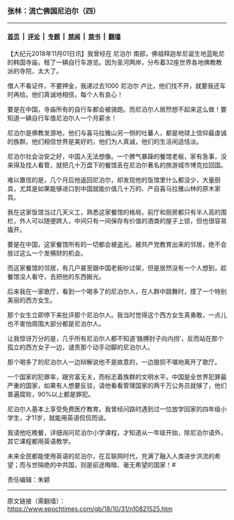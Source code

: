 ### 张林：流亡佛国尼泊尔（四）

---

#### [首页](../../../..?n10821525) &nbsp;|&nbsp; [评论](../../../../../epoch-comment?n10821525) &nbsp;|&nbsp; [专题](../../../../../epoch-special?n10821525) &nbsp;|&nbsp; [禁闻](../../../../../epoch-news?n10821525) &nbsp;|&nbsp; [禁书](../../../../../books?n10821525) &nbsp;|&nbsp; [翻墙](https://github.com/gfw-breaker/nogfw/blob/master/README.md?n10821525)


<div class="post_content" id="artbody" itemprop="articleBody">
 <!-- article content begin -->
 <p>
  【大纪元2018年11月01日讯】我曾经在
  <ok href="https://www.epochtimes.com/gb/tag/%E5%B0%BC%E6%B3%8A%E5%B0%94.html">
   尼泊尔
  </ok>
  南部，佛祖释迦牟尼诞生地蓝毗尼的韩国寺庙，租了一辆自行车游览。因为圣河两岸，分布着32座世界各地佛教教派的寺院，太大了。
 </p>
 <p>
  僧人不看证件，不要押金，我递过去1000
  <ok href="https://www.epochtimes.com/gb/tag/%E5%B0%BC%E6%B3%8A%E5%B0%94.html">
   尼泊尔
  </ok>
  卢比，他们找不开，就要我还车时再给。他们真诚地相信，每个人有良心！
 </p>
 <p>
  要是在中国，寺庙所有的自行车都会被骑跑。而尼泊尔人居然想不起来这么做！要知道一辆自行车值尼泊尔人一个月薪水！
 </p>
 <p>
  尼泊尔是佛教发源地，他们与喜马拉雅山另一侧的吐蕃人，都是地球上信仰最虔诚的族群。他们相信世界是美好的，他们为人真诚，他们的生活闲适恬淡。
 </p>
 <p>
  尼泊尔社会治安之好，中国人无法想像。一个脾气暴躁的餐馆老板，家有急事，没来得及找人看管，就把几十万盘下的餐馆丢在尼泊尔著名的旅游城市博克拉回国。
 </p>
 <p>
  难以置信的是，几个月后他返回尼泊尔，却发现他的饭馆里什么都没少，大量厨具，尤其是如果能够进口到中国就能价值几十万的、产自喜马拉雅山林的原木家具。
 </p>
 <p>
  我在这家饭馆当过几天义工，熟悉这家餐馆的格局，前厅和厨房都只有半人高的围栏，外人可以随便跨入，中间只有一间保存有价值的酒类的屋子上锁，但也很容易撬开。
 </p>
 <p>
  要是在中国，这家餐馆所有的一切都会被盗光。被共产党教育出来的邻居，绝不会放过这么一个发横财的机会。
 </p>
 <p>
  而这家餐馆的邻居，有几户甚至跟中国老板吵过架，但是居然没有一个人想到，趁餐馆没人看守，去把他的东西搬光。
 </p>
 <p>
  后来我在一家歌厅，看到一个喝多了的尼泊尔人，在人群中跳舞时，摸了一个特别美丽的西方女生。
 </p>
 <p>
  那个女生立即停下来批评那个尼泊尔人。我当时觉得这个西方女生真勇敢，一点儿也不害怕周围大部分都是尼泊尔人。
 </p>
 <p>
  让我惊讶万分的是，几乎所有尼泊尔人都不知道‘胳膊肘子向内拐’，反而站在那个孤立的西方女子一边，谴责那个动手动脚的尼泊尔人。
 </p>
 <p>
  那个喝多了的尼泊尔人一边辩解说他不是故意的，一边狼狈不堪地离开了歌厅。
 </p>
 <p>
  一个国家的犯罪率，跟穷富无关，而标志着族群的文明水平。中国是全世界犯罪最严重的国家，如果有人想要反驳，请他看看管理国家的两千万公务员就够了，他们普遍腐败，90%以上都是罪犯。
 </p>
 <p>
  尼泊尔人基本上享受免费医疗教育。我曾经问路时遇到过一位放学回家的四年级小学生，才11岁，就能用英语侃侃而谈。
 </p>
 <p>
  我请他吃晚餐，详细询问尼泊尔小学课程，才知道从一年级开始，除尼泊尔语外，其它课程都用英语教学。
 </p>
 <p>
  未来全民都能使用英语的尼泊尔，在互联网时代，充满了融入人类进步洪流的希望；而与世隔绝的中共国，则是前途晦暗、毫无希望的国家！#
 </p>
 <p>
  责任编辑：朱颖
 </p>
 <!-- article content end -->
 <div id="below_article_ad">
 </div>
</div>


---

原文链接（需翻墙）：https://www.epochtimes.com/gb/18/10/31/n10821525.htm